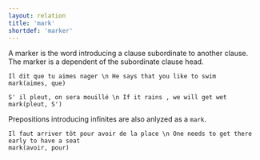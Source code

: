 ```yaml
---
layout: relation
title: 'mark'
shortdef: 'marker'
---
```


A marker is the word introducing a clause subordinate to another clause. The marker is a dependent of the subordinate clause head. 

~~~ sdparse
Il dit que tu aimes nager \n He says that you like to swim
mark(aimes, que)
~~~

~~~ sdparse
S' il pleut, on sera mouillé \n If it rains , we will get wet
mark(pleut, S')
~~~

Prepositions introducing infinites are also anlyzed as a `mark`.

~~~ sdparse
Il faut arriver tôt pour avoir de la place \n One needs to get there early to have a seat
mark(avoir, pour)
~~~
